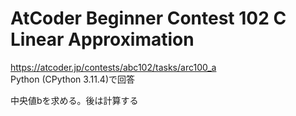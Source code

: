 # AtCoder Beginner Contest 102 C Linear Approximation  
https://atcoder.jp/contests/abc102/tasks/arc100_a  
Python (CPython 3.11.4)で回答  

中央値bを求める。後は計算する